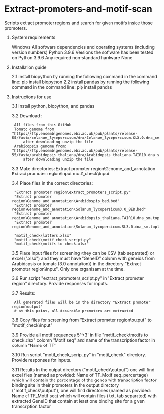 # Extract-promoters-and-motif-scan


Scripts extract promoter regions and search for given motifs inside those promoters.

1. System requirements

	Windows
	All software dependencies and operating systems (including version numbers)
	Python 3.9.6
	Versions the software has been tested on
	Python 3.9.6
	Any required non-standard hardware
	None

2. Installation guide

	2.1 install biopython by running the following command in the command line: pip install biopython
	2.2 install pandas by running the following command in the command line: pip install pandas


3. Instructions for use

	3.1 Install python, biopython, and pandas
	
	3.2 Download :
	
		All files from this GitHub
		Tomato genome from "https://ftp.ensemblgenomes.ebi.ac.uk/pub/plants/release-55/fasta/solanum_lycopersicum/dna/Solanum_lycopersicum.SL3.0.dna_sm.toplevel.fa.gz"
			after downloading unzip the file
		Arabidopsis genome from: "https://ftp.ensemblgenomes.ebi.ac.uk/pub/plants/release-55/fasta/arabidopsis_thaliana/dna/Arabidopsis_thaliana.TAIR10.dna_sm.toplevel.fa.gz"
			after downloading unzip the file
			
	3.3 Make directories: 
		Extract promoter region\Genome_and_annotation
		Extract promoter region\input
		motif_check\input

	3.4 Place files in the correct directories:
	
		"Extract promoter region\extract_promoters_script.py"
		"Extract promoter region\Genome_and_annotation\Arabidospis_bed.bed"
		"Extract promoter region\Genome_and_annotation\Solanum_lycopersicum3.0_BED.bed"
		"Extract promoter region\Genome_and_annotation\Arabidopsis_thaliana.TAIR10.dna_sm.toplevel.fa"
		"Extract promoter region\Genome_and_annotation\Solanum_lycopersicum.SL3.0.dna_sm.toplevel.fa.fasta"
		
		"motif_check\latters.xlsx"
		"motif_check\motif_check_script.py"
		"motif_check\motifs to check.xlsx"
		

	3.5 Place input files for screening (they can be CSV (tab separated) or excel (".xlsx") and they must have “GeneID” column with geneids from Arabidopsis or tomato (3.0 annotation)) in the directory "Extract promoter region\input". Only one organisam at the time. 

	3.6 Run script "extract_promoters_script.py" in "Extract promoter region" directory. Provide responses for inputs. 
	
	3.7 Results:
	
		All generated files will be in the directory "Extract promoter region\output" 
		# at this point, all desirable promoters are extracted 
	
	
	3.8 Copy files for screening from "Extract promoter region\output" to "motif_check\input"
	
	3.9 Provide all motif sequences 5'->3' in file "motif_check\motifs to check.xlsx" colomn "Motif seq" and name of the transcription factor in column "Name of TF"
	
	3.10 Run script "motif_check_script.py" in "motif_check" directory. Provide responses for inputs.  
	
	3.11 Results 
		In the output directory ("motif_check\output") one will find excel files (named as provided: Name of TF_Motif seq_percentage) which will contain the percentage of the genes with transcription factor binding site in their promoters
		In the output directory ("motif_check\output"), one will find directories (named as provided: Name of TF_Motif seq) which will contain files (.txt, tab separated) with extracted GeneID that contain at least one binding site for a given transcription factor
